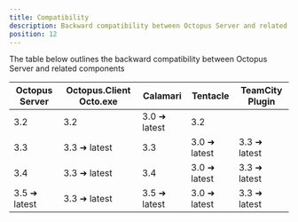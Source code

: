 ```yaml
---
title: Compatibility
description: Backward compatibility between Octopus Server and related components
position: 12
---
```


The table below outlines the backward compatibility between Octopus Server and related components

| Octopus Server | Octopus.Client Octo.exe | Calamari            | Tentacle            | TeamCity Plugin     |
| -------------- | ----------------------- | ------------------- | ------------------- | ------------------- |
| 3.2            | 3.2                     | 3.0 &#10140; latest | 3.2                 |                     |
| 3.3            | 3.3 &#10140; latest     | 3.3                 | 3.0 &#10140; latest | 3.3 &#10140; latest |
| 3.4            | 3.3 &#10140; latest     | 3.4                 | 3.0 &#10140; latest | 3.3 &#10140; latest |
| 3.5 ➜ latest   | 3.3 ➜ latest            | 3.5 &#10140; latest | 3.0 &#10140; latest | 3.3 &#10140; latest |

